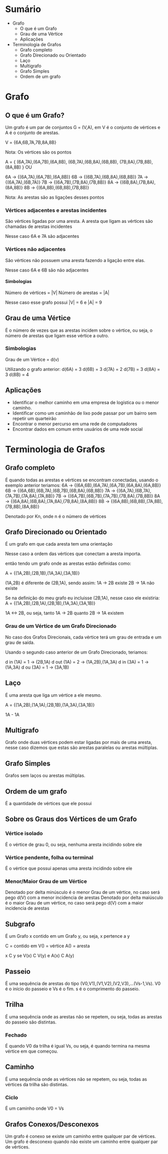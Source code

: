 # Sumário

- Grafo
  - O que é um Grafo
  - Grau de uma Vértice
  - Aplicações
- Terminologia de Grafos
  - Grafo completo
  - Grafo Direcionado ou Orientado
  - Laço
  - Multigrafo
  - Grafo Simples
  - Ordem de um grafo

# Grafo

## O que é um Grafo?

Um grafo é um par de conjuntos G = (V,A), em V é o conjunto de vértices e A é o conjunto de arestas.

V = {6A,6B,7A,7B,8A,8B}

Nota: Os vértices são os pontos

A = {
(6A,7A),(6A,7B),(6A,8B),
(6B,7A),(6B,8A),(6B,8B),
(7B,8A),(7B,8B),
(8A,8B)
}
OU

6A -> {(6A,7A),(6A,7B),(6A,8B)}
6B -> {(6B,7A),(6B,8A),(6B,8B)}
7A -> {(6A,7A),(6B,7A)}
7B -> {(6A,7B),(7B,8A),(7B,8B)}
8A -> {(6B,8A),(7B,8A),(8A,8B)}
8B -> {(6A,8B),(6B,8B),(7B,8B)}

Nota: As arestas são as ligações desses pontos

### Vértices adjacentes e arestas incidentes

São vértices ligadas por uma aresta.
A aresta que ligam as vértices são chamadas de arestas incidentes

Nesse caso 6A e 7A são adjacentes

### Vértices não adjacentes

São vértices não possuem uma aresta fazendo a ligação entre elas.

Nesse caso 6A e 6B são não adjacentes

#### Simbologias

Número de vértices = |V|
Número de arestas = |A|

Nesse caso esse grafo possui |V| = 6 e |A| = 9

## Grau de uma Vértice

É o número de vezes que as arestas incidem sobre o vértice, ou seja, o número de arestas que ligam esse vértice a outro.

### Simbologias

Grau de um Vértice = d(v)

Utilizando o grafo anterior:
d(6A) = 3
d(6B) = 3
d(7A) = 2
d(7B) = 3
d(8A) = 3
d(8B) = 4

## Aplicações

- Identificar o melhor caminho em uma empresa de logística ou o menor caminho.
- Identificar como um caminhão de lixo pode passar por um bairro sem repetir um quarteirão
- Encontrar o menor percurso em uma rede de computadores
- Encontrar dados em comum entre usuários de uma rede social

# Terminologia de Grafos

## Grafo completo

É quando todas as arestas e vértices se encontram conectadas, usando o exemplo anterior teriamos:
6A -> {(6A,6B),(6A,7A),(6A,7B),(6A,8A),(6A,8B)}
6B -> {(6A,6B),(6B,7A),(6B,7B),(6B,8A),(6B,8B)}
7A -> {(6A,7A),(6B,7A),(7A,7B),(7A,8A),(7A,8B)}
7B -> {(6A,7B),(6B,7B),(7A,7B),(7B,8A),(7B,8B)}
8A -> {(6A,8A),(6B,8A),(7A,8A),(7B,8A),(8A,8B)}
8B -> {(6A,8B),(6B,8B),(7A,8B),(7B,8B),(8A,8B)}

Denotado por Kn, onde n é o número de vértices

## Grafo Direcionado ou Orientado

É um grafo em que cada aresta tem uma orientação

Nesse caso a ordem das vértices que conectam a aresta importa.

então tendo um grafo onde as arestas estão definidas como:

A = {(1A,2B),(2B,1B),(1A,3A),(3A,1B)}

(1A,2B) é diferente de (2B,1A), sendo assim:
1A -> 2B existe
2B -> 1A não existe

Se na definição do meu grafo eu incluisse (2B,1A), nesse caso ele existiria:
A = {(1A,2B),(2B,1A),(2B,1B),(1A,3A),(3A,1B)}

1A <-> 2B, ou seja, tanto 1A -> 2B quanto 2B -> 1A existem

### Grau de um Vértice de um Grafo Direcionado

No caso dos Grafos Direcionais, cada vértice terá um grau de entrada e um grau de saída.

Usando o segundo caso anterior de um Grafo Direcionado, teriamos:

d in (1A) = 1 -> (2B,1A)
d out (1A) = 2 -> (1A,2B),(1A,3A)
d in (3A) = 1 -> (1A,3A)
d ou (3A) = 1 -> (3A,1B)

## Laço

É uma aresta que liga um vértice a ele mesmo.

A = {(1A,2B),(1A,1A),(2B,1B),(1A,3A),(3A,1B)}

1A - 1A

## Multigrafo

Grafo onde duas vértices podem estar ligadas por mais de uma aresta, nesse caso dizemos que estas são arestas paralelas ou arestas múltiplas.

## Grafo Simples

Grafos sem laços ou arestas múltiplas.

## Ordem de um grafo

É a quantidade de vértices que ele possui

## Sobre os Graus dos Vértices de um Grafo

### Vértice isolado

É o vértice de grau 0, ou seja, nenhuma aresta incidindo sobre ele

### Vértice pendente, folha ou terminal

É o vértice que possui apenas uma aresta incidindo sobre ele

### Menor/Maior Grau de um Vértice

Denotado por delta minúsculo é o menor Grau de um vértice, no caso será pego d(V) com a menor incidencia de arestas
Denotado por delta maiúsculo é o maior Grau de um vértice, no caso será pego d(V) com a maior incidencia de arestas

## Subgrafo

É um Grafo x contido em um Grafo y, ou seja, x pertence a y

C = contido em
V() = vértice
A() = aresta

x C y se V(x) C V(y) e A(x) C A(y)

## Passeio

É uma sequência de arestas do tipo (V0,V1),(V1,V2),(V2,V3),...(Vs-1,Vs).
V0 é o início do passeio e Vs é o fim.
s é o comprimento do passeio.

## Trilha

É uma sequência onde as arestas não se repetem, ou seja, todas as arestas do passeio são distintas.

### Fechado

É quando V0 da trilha é igual Vs, ou seja, é quando termina na mesma vértice em que começou.

## Caminho

É uma sequência onde as vértices não se repetem, ou seja, todas as vértices da trilha são distintas.

### Ciclo

É um caminho onde V0 = Vs

## Grafos Conexos/Desconexos

Um grafo é conexo se existe um caminho entre qualquer par de vértices.
Um grafo é desconexo quando não existe um caminho entre qualquer par de vértices.
